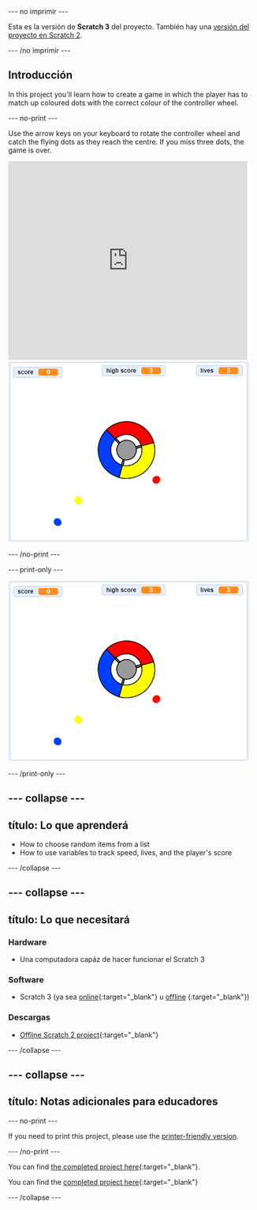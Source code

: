 \--- no imprimir \---

Esta es la versión de **Scratch 3** del proyecto. También hay una [versión del proyecto en Scratch 2](https://projects.raspberrypi.org/en/projects/catch-the-dots-scratch2).

\--- /no imprimir \---

## Introducción

In this project you'll learn how to create a game in which the player has to match up coloured dots with the correct colour of the controller wheel.

\--- no-print \---

Use the arrow keys on your keyboard to rotate the controller wheel and catch the flying dots as they reach the centre. If you miss three dots, the game is over.

<div class="scratch-preview">
  <iframe allowtransparency="true" width="485" height="402" src="https://scratch.mit.edu/projects/embed/252923761/?autostart=false" frameborder="0" scrolling="no"></iframe>
  <img src="images/dots-final.png">
</div>

\--- /no-print \---

\--- print-only \---

![Dots screenshot](images/dots-final.png)

\--- /print-only \---

## \--- collapse \---

## título: Lo que aprenderá

+ How to choose random items from a list
+ How to use variables to track speed, lives, and the player's score

\--- /collapse \---

## \--- collapse \---

## título: Lo que necesitará

### Hardware

+ Una computadora capáz de hacer funcionar el Scratch 3

### Software

+ Scratch 3 (ya sea [online](http://rpf.io/scratchon){:target="_blank"} u [offline](http://rpf.io/scratchoff) {:target="_blank"})

### Descargas

+ [Offline Scratch 2 project](http://rpf.io/p/en/catch-the-dots-go){:target="_blank"}

\--- /collapse \---

## \--- collapse \---

## título: Notas adicionales para educadores

\--- no-print \---

If you need to print this project, please use the [printer-friendly version](https://projects.raspberrypi.org/en/projects/catch-the-dots/print).

\--- /no-print \---

You can find [the completed project here](http://rpf.io/p/en/catch-the-dots-get){:target="_blank"}.

You can find the [completed project here](https://scratch.mit.edu/projects/252923761/#editor){:target="_blank"}

\--- /collapse \---